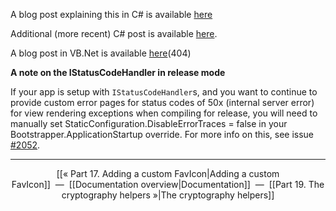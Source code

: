 A blog post explaining this in C# is available [here](http://mike-ward.net/2013/04/11/custom-error-pages-in-nancyfx/)

Additional (more recent) C# post is available [here](https://blog.tommyparnell.com/custom-error-pages-in-nancy/).

A blog post in VB.Net is available [here](http://blogs.lessthandot.com/index.php/WebDev/ServerProgramming/nancy-and-custom-error-pages)(404)


**A note on the IStatusCodeHandler in release mode**

If your app is setup with `IStatusCodeHandler`s, and you want to continue to provide custom error pages for status codes of 50x (internal server error) for view rendering exceptions when compiling for release, you will need to manually set StaticConfiguration.DisableErrorTraces = false in your Bootstrapper.ApplicationStartup override. For more info on this, see issue [#2052](https://github.com/NancyFx/Nancy/issues/2052).

***

<p align="center">[[« Part 17. Adding a custom FavIcon|Adding a custom FavIcon]]&nbsp;&nbsp;—&nbsp;&nbsp;[[Documentation overview|Documentation]]&nbsp;&nbsp;—&nbsp;&nbsp;[[Part 19. The cryptography helpers »|The cryptography helpers]]</p>